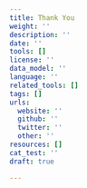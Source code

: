 ```yaml
---
title: Thank You
weight: ''
description: ''
date: ''
tools: []
license: ''
data_model: ''
language: ''
related_tools: []
tags: []
urls:
  website: ''
  github: ''
  twitter: ''
  other: ''
resources: []
cat_test: ''
draft: true

---
```

